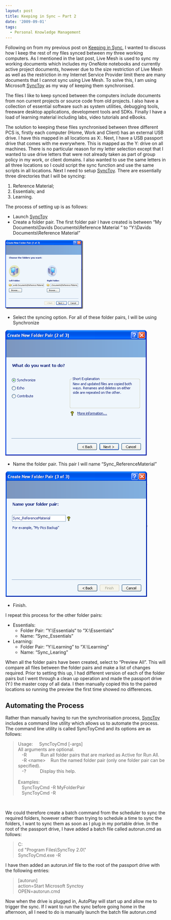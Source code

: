 ```yaml
---
layout: post
title: Keeping in Sync – Part 2
date: '2009-09-01'
tags:
  - Personal Knowledge Management
---
```


Following on from my previous post on [Keeping in Sync](https://cookycodes.com/keeping-in-sync/), I wanted to discuss how I keep the rest of my files synced between my three working computers. As I mentioned in the last post, Live Mesh is used to sync my working documents which includes my OneNote notebooks and currently active project documents, however due to the size restriction of Live Mesh as well as the restriction in my Internet Service Provider limit there are many documents that I cannot sync using Live Mesh. To solve this, I am using Microsoft [SyncToy](http://www.microsoft.com/downloads/details.aspx?familyid=c26efa36-98e0-4ee9-a7c5-98d0592d8c52&displaylang=en) as my way of keeping them synchronised.

The files I like to keep synced between the computers include documents from non current projects or source code from old projects. I also have a collection of essential software such as system utilities, debugging tools, freeware desktop applications, development tools and SDKs. Finally I have a load of learning material including labs, video tutorials and eBooks.

The solution to keeping these files synchronised between three different PCS is, firstly each computer (Home, Work and Client) has an external USB drive. I have this mapped in all locations as X:. Next, I have a USB passport drive that comes with me everywhere. This is mapped as the Y: drive on all machines. There is no particular reason for my letter selection except that I wanted to use drive letters that were not already taken as part of group policy in my work, or client domains. I also wanted to use the same letters in all three locations so I could script the sync function and use the same scripts in all locations. Next I need to setup [SyncToy](http://www.microsoft.com/downloads/details.aspx?familyid=c26efa36-98e0-4ee9-a7c5-98d0592d8c52&displaylang=en). There are essentially three directories that I will be syncing:

1. Reference Material;
2. Essentials; and
3. Learning.

The process of setting up is as follows:

- Launch [SyncToy](http://www.microsoft.com/downloads/details.aspx?familyid=c26efa36-98e0-4ee9-a7c5-98d0592d8c52&displaylang=en)
- Create a folder pair. The first folder pair I have created is between “My Documents\Davids Documents\Reference Material “ to “Y:\Davids Documents\Reference Material”

![My Documents](../../assets/clip_image001_thumb.png)

- Select the syncing option. For all of these folder pairs, I will be using Synchronize

![Clip2](../../assets/clip_image0016.png)

- Name the folder pair. This pair I will name “Sync_ReferenceMaterial”

![Clip2](../../assets/clip_image0018.png)

- Finish.

I repeat this process for the other folder pairs:

- Essentials:
  - Folder Pair: “Y:\Essentials“ to “X:\Essentials”
  - Name: “Sync_Essentials”
- Learning:
  - Folder Pair: “Y:\Learning” to “X:\Learning”
  - Name: “Sync_Learing”

When all the folder pairs have been created, select to “Preview All”. This will compare all files between the folder pairs and make a list of changes required. Prior to setting this up, I had different version of each of the folder pairs but I went through a clean up operation and made the passport drive (Y:) the master copy of all data. I then manually copied this to the paired locations so running the preview the first time showed no differences.

## Automating the Process

Rather than manually having to run the synchronisation process, [SyncToy](http://www.microsoft.com/downloads/details.aspx?familyid=c26efa36-98e0-4ee9-a7c5-98d0592d8c52&displaylang=en) includes a command line utility which allows us to automate the process. The command line utility is called SyncToyCmd and its options are as follows:

<blockquote>   <p>Usage:&#160;&#160;&#160;&#160; SyncToyCmd [-args]      <br />All arguments are optional.       <br />&#160;&#160; -R&#160;&#160;&#160;&#160;&#160;&#160;&#160;&#160;&#160;&#160; Run all folder pairs that are marked as Active for Run All.       <br />&#160;&#160; -R <span class="kwrd">&lt;</span><span class="html">name</span><span class="kwrd">&gt;</span>&#160;&#160;&#160; Run the named folder pair (only one folder pair can be specified).       <br />&#160;&#160; -?&#160;&#160;&#160;&#160;&#160;&#160;&#160;&#160;&#160;&#160; Display this help.       <br />      <br />Examples:       <br />&#160;&#160; SyncToyCmd -R MyFolderPair       <br />&#160;&#160; SyncToyCmd -R</p> 
</blockquote>  <p>&#160;</p>

We could therefore create a batch command from the scheduler to sync the required folders, however rather than trying to schedule a time to sync the folders, I want to sync them as soon as I plug in my portable drive. In the root of the passport drive, I have added a batch file called autorun.cmd as follows:

  <blockquote>   <p>C:     <br />cd &quot;Program Files\SyncToy 2.0\&quot;      <br />SyncToyCmd.exe -R</p> </blockquote>  <p>I have then added an autorun.inf file to the root of the passport drive with the following entries:</p>  <blockquote>   <p>[autorun]     <br />action=Start Microsoft Synctoy      <br />OPEN=autorun.cmd</p> </blockquote>

Now when the drive is plugged in, AutoPlay will start up and allow me to trigger the sync. If I want to run the sync before going home in the afternoon, all I need to do is manually launch the batch file autorun.cmd
